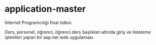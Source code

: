 # application-master

İnternet Programcılığı final ödevi.

Ders, personel, öğrenci, öğrenci ders başlıkları altında giriş ve listeleme işlemleri yapan bir asp.net web uygulaması.
